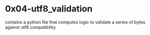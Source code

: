 # 0x04-utf8_validation

contains a python file that computes logic to validate a series of bytes against utf8 compatibility
